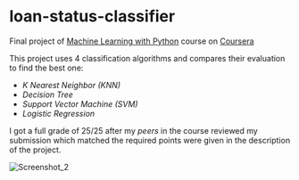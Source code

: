 # loan-status-classifier

Final project of [Machine Learning with Python](https://www.coursera.org/learn/machine-learning-with-python) course on [Coursera](https://www.coursera.org/)

This project uses 4 classification algorithms and compares their evaluation to find the best one:
- *K Nearest Neighbor (KNN)*
- *Decision Tree*
- *Support Vector Machine (SVM)*
- *Logistic Regression*

I got a full grade of 25/25 after my _peers_ in the course reviewed my submission which matched the required points were given in the description of the project.

![Screenshot_2](https://user-images.githubusercontent.com/80653174/173248876-93ecb85b-ac8b-4dc3-9ca8-4dbf033397b7.png)
